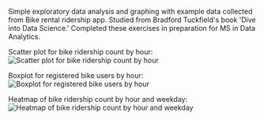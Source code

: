 Simple exploratory data analysis and graphing with example data collected from Bike rental ridership app. Studied from Bradford Tuckfield's book 'Dive into Data Science.' Completed these exercises in preparation for MS in Data Analytics.

Scatter plot for bike ridership count by hour:
![Scatter plot for bike ridership count by hour](https://github.com/user-attachments/assets/e6ffb517-c1b8-4173-a337-2dc31dee0f26)

Boxplot for registered bike users by hour:
![Boxplot for registered bike users by hour](https://github.com/user-attachments/assets/f8f547ca-578f-4158-89d1-40e9f1474117)

Heatmap of bike ridership count by hour and weekday:
![Heatmap of bike ridership count by hour and weekday](https://github.com/user-attachments/assets/6ebbdcf3-8268-4a0c-b522-f49a21a64adf)
